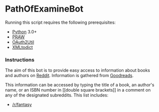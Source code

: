 # PathOfExamineBot

Running this script requires the following prerequisites:
 * [Python](https://www.python.org/) 3.0+
 * [PRAW](https://praw.readthedocs.org/en/latest/)
 * [OAuth2Util](https://github.com/SmBe19/praw-OAuth2Util)
 * [XMLtodict](https://github.com/martinblech/xmltodict)

### Instructions
The aim of this bot is to provide easy access to information about books and authors on [Reddit](www.redditcom). Information is gathered from [Goodreads](http://goodreads.com).

This information can be accessed by typing the title of a book, an author's name, or an ISBN number in [[double square brackets]] in a comment on any of the designated subreddits. This list includes:
 * [/r/fantasy](http://www.reddit.com/r/fantasy)
